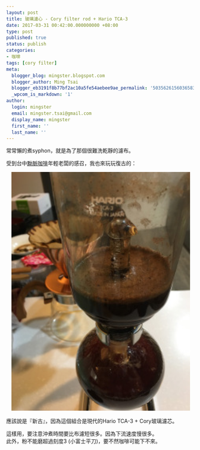 ```yaml
---
layout: post
title: 玻璃濾心 - Cory filter rod + Hario TCA-3
date: 2017-03-31 00:42:00.000000000 +08:00
type: post
published: true
status: publish
categories:
- 咖啡
tags: [cory filter]
meta:
  blogger_blog: mingster.blogspot.com
  blogger_author: Ming Tsai
  blogger_eb3191f8b77bf2ac10a5fe54aebee9ae_permalink: '5035626156036583193'
  _wpcom_is_markdown: '1'
author:
  login: mingster
  email: mingster.tsai@gmail.com
  display_name: mingster
  first_name: ''
  last_name: ''
---
```

<p>常常懶的煮syphon，就是為了那個很難洗乾靜的濾布。</p>
<p>受到台中<a href="https://www.facebook.com/%E9%BB%9D%E8%84%88%E5%92%96%E5%95%A1-162520000821845/" target="_blank" rel="noopener">黝脈咖啡</a>年輕老闆的感召，我也來玩玩復古的：</p>
<p><a style="margin-left:1em;margin-right:1em;text-align:center;" href="https://mingster.files.wordpress.com/2017/03/f40f7-img_2011.jpg"><img src="/img/f40f7-img_2011.jpg?w=225" width="480" height="640" border="0" /></a></p>
<p>應該說是『新古』，因為這個組合是現代的Hario TCA-3 + Cory玻璃濾芯。</p>
<div class="separator" style="clear:both;text-align:left;">這樣用，要注意沖煮時間要比布濾短很多。因為下流速度慢很多。</div>
<div class="separator" style="clear:both;text-align:left;">此外，粉不能磨超過刻度3 (小富士平刀)，要不然咖啡可能下不來。</div>
<div class="separator" style="clear:both;text-align:left;"></div>
